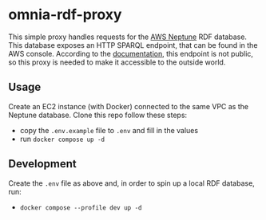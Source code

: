 # omnia-rdf-proxy
This simple proxy handles requests for the [AWS Neptune](https://aws.amazon.com/neptune/) RDF database. This database exposes an HTTP SPARQL endpoint, that can be found in the AWS console. According to the [documentation](https://docs.aws.amazon.com/neptune/latest/userguide/access-graph-sparql-http-rest.html), this endpoint is not public, so this proxy is needed to make it accessible to the outside world.

## Usage
Create an EC2 instance (with Docker) connected to the same VPC as the Neptune database. Clone this repo follow these steps:
- copy the `.env.example` file to `.env` and fill in the values
- run `docker compose up -d`

## Development
Create the `.env` file as above and, in order to spin up a local RDF database, run:
- `docker compose --profile dev up -d`
